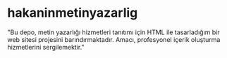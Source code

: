 # hakaninmetinyazarlig
"Bu depo, metin yazarlığı hizmetleri tanıtımı için HTML ile tasarladığım bir web sitesi projesini barındırmaktadır. Amacı, profesyonel içerik oluşturma hizmetlerini sergilemektir."
